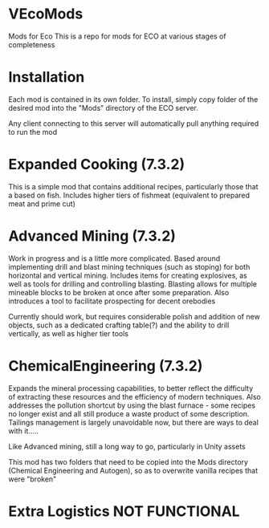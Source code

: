 # VEcoMods
Mods for Eco
This is a repo for mods for ECO at various stages of completeness

# Installation
Each mod is contained in its own folder. To install, simply copy folder of the desired mod into the "Mods" directory of the ECO server.

Any client connecting to this server will automatically pull anything required to run the mod

# Expanded Cooking (7.3.2)
This is a simple mod that contains additional recipes, particularly those that a based on fish. Includes higher tiers of fishmeat (equivalent to prepared meat and prime cut)

# Advanced Mining (7.3.2)
Work in progress and is a little more complicated. Based around implementing drill and blast mining techniques (such as stoping) for both horizontal and vertical mining. Includes items for creating explosives, as well as tools for drilling and controlling blasting. Blasting allows for multiple mineable blocks to be broken at once after some preparation.
Also introduces a tool to facilitate prospecting for decent orebodies

Currently should work, but requires considerable polish and addition of new objects, such as a dedicated crafting table(?) and the ability to drill vertically, as well as higher tier tools

# ChemicalEngineering (7.3.2)
Expands the mineral processing capabilities, to better reflect the difficulty of extracting these resources and the efficiency of modern techniques. Also addresses the pollution shortcut by using the blast furnace - some recipes no longer exist and all still produce a waste product of some description. Tailings management is largely unavoidable now, but there are ways to deal with it.....

Like Advanced mining, still a long way to go, particularly in Unity assets

This mod has two folders that need to be copied into the Mods directory (Chemical Engineering and Autogen), so as to overwrite vanilla recipes that were "broken"

# Extra Logistics NOT FUNCTIONAL

